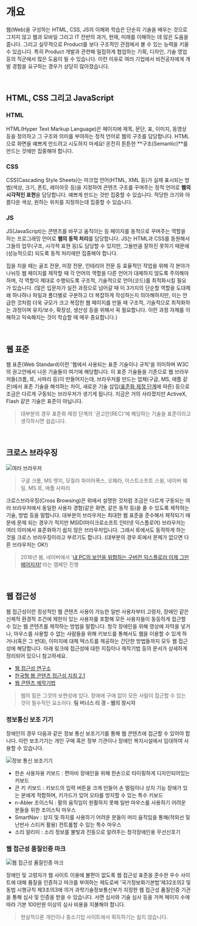 # 개요

웹(Web)을 구성하는 HTML, CSS, JS의 이해와 학습은 단순히 기술을 배우는 것으로 그치지 않고 웹과 모바일 그리고 IT 전반의 과거, 현재, 미래를 이해하는 데 많은 도움을 줍니다. 
그리고 실무적으로 Product를 보다 구조적인 관점에서 볼 수 있는 능력을 키울 수 있습니다. 
특히 Product 개발과 관련해 밀접하게 협업하는 기획, 디자인, 기술 영업 등의 직군에서 많은 도움이 될 수 있습니다. 
이런 이유로 여러 기업에서 비전공자에게 개발 경험을 요구하는 경우가 상당히 많아졌습니다. 

<br>

## HTML, CSS 그리고 JavaScript

### HTML

HTML(Hyper Text Markup Language)은 페이지에 제목, 문단, 표, 이미지, 동영상 등을 정의하고 그 구조와 의미를 부여하는 정적 언어로 웹의 구조를 담당합니다. 
HTML으로 화면을 예쁘게 만드려고 시도하지 마세요!
온전히 튼튼한 **구조(Semantic)**를 만드는 것에만 집중해야 합니다. 

### CSS

CSS(Cascading Style Sheets)는 마크업 언어(HTML, XML 등)가 실제 표시되는 방법(색상, 크기, 폰트, 레이아웃 등)을 지정하여 콘텐츠 구조를 꾸며주는 정적 언어로 **웹의 시각적인 표현**을 담당합니다. 
예쁘게 만드는 것만 집중할 수 있습니다. 
적당한 크기와 아름다운 색상, 원하는 위치를 지정하는데 집중할 수 있습니다. 

### JS

JS(JavaScript)는 콘텐츠를 바꾸고 움직이는 등 페이지를 동적으로 꾸며주는 역할을 하는 프로그래밍 언어로 **웹의 동적 처리**를 담당합니다. 
JS는 HTML과 CSS를 동원해서 그들의 업무(구조, 시각적 표현 등)도 담당할 수 있지만, 그들만큼 잘하진 못하기 때문에(성능적으로) 되도록 동적 처리에만 집중해야 합니다. 

집을 지을 때는 골조 전문, 미장 전문, 인테리어 전문 등 효율적인 작업을 위해 각 분야가 나뉘듯 웹 페이지를 제작할 때 각 언어의 역할을 다른 언어가 대체하지 않도록 주의해야 하며, 각 역할이 제대로 수행되도록 구조적, 기술적으로 언어(코드)를 최적화시킬 필요가 있습니다. 
(많은 입문자가 실전 과정으로 넘어갈 때 이 3가지의 단순할 역할을 도대체 왜 하나하나 파일과 폴더별로 구분하고 더 복잡하게 작성하는지 의아해하지만, 이는 언급한 것처럼 더욱 규모가 크고 복잡한 웹 페이지를 만들 때 구조적, 기술적으로 최적화하는 과정이며 유지/보수, 확장성, 생산성 등을 위해서 꼭 필요합니다. 이런 과정 자체를 이해하고 익숙해지는 것이 학습할 때 매우 중요합니다.)

<br>

## 웹 표준

웹 표준(Web Standard)이란 '웹에서 사용되는 표준 기술이나 규칙'을 의미하며 W3C의 권고안에서 나온 기술들이 여기에 해당합니다. 
이 표준 기술들을 기준으로 웹 브라우저들(크롬, IE, 사파리 등)이 만들어지는데, 브라우저를 만드는 업체(구글, MS, 애플 같은)에서 표준 기술을 해석하는 차이, 새로운 기술 삽입([표준화 제정 단계]( https://wit.nts-corp.com/2013/10/16/280 )에 따른) 등으로 조금은 다르게 구동되는 브라우저가 생기게 됩니다.
지금은 거의 사라졌지만 ActiveX, Flash 같은 기술은 표준이 아닙니다.

> 대부분의 경우 표준화 제정 단계의 '권고안(REC)'에 해당하는 기술을 표준이라고 생각하시면 쉽습니다. 

<br>

## 크로스 브라우징

![여러 브라우저](https://heropy.blog/images/screenshot/html-css-starter/browsers.jpg)

> 구글 크롬, MS 엣지, 모질라 파이어폭스, 오페라, 이스트소프트 스윙, 네이버 웨일, MS IE, 애플 사파리

크로스브라우징(Cross Browsing)은 위에서 설명한 것처럼 조금은 다르게 구동되는 여러 브라우저에서 동일한 사용자 경험(같은 화면, 같은 동작 등)을 줄 수 있도록 제작하는 기술, 방법 등을 말합니다. 
대부분의 브라우저는 최대한 웹 표준을 준수해서 제작되기 때문에 문제 되는 경우가 적지만 MSID(마이크로소프트 인터넷 익스플로어) 브라우저는 여러 의미에서 표준화하기 쉽지 않은 브라우저입니다. 
그래서 IE에서도 동작하게 하는 것을 크로스 브라우징이라고 부르기도 합니다. 
(대부분의 경우 IE에서 문제가 없으면 다른 브라우저는 OK!)

> 2016년 봄, 네이버에서 '[내 PC의 보안을 위협하는 구버전 익스플로러 이제 그만 헤어지자!]( https://campaign.naver.com/goodbye_ie10/ )'라는 캠페인 진행

<br>

## 웹 접근성

웹 접근성이란 정상적인 웹 콘텐츠 사용이 가능한 일반 사용자부터 고령자, 장애인 같은 신체적 환경적 조건에 제한이 있는 사용자를 포함해 모든 사용자들이 동등하게 접근할 수 있는 웹 콘텐츠를 제작하는 방법을 말합니다. 
청각 장애인을 위해 영상에 자막을 넣거나, 마우스를 사용할 수 없는 사람들을 위해 키보드를 통해서도 웹을 이용할 수 있게 하거나(혹은 그 반대), 이미지에 대체 텍스트를 제공하는 간단한 방법들까지 모두 웹 접근성에 해당합니다. 
아래 링크에 접근성에 대한 지침이나 제작기법 등의 문서가 상세하게 정리되어 있으니 참고하세요.

+ [웹 접근성 연구소](https://www.wah.or.kr:444/Accessibility/define.asp )
+ [한국형 웹 콘텐츠 접근성 지침 2.1](https://www.wah.or.kr:444/Participation/guide.asp )
+ [웹 콘텐츠 제작기법](https://www.wah.or.kr:444/Participation/technique.asp )

> 웹의 힘은 그것의 보편성에 있다. 장애에 구애 없이 모든 사람이 접근할 수 있는 것이 필수적인 요소이다. 
> **팀 버너스 리 경 - 웹의 창시자**

### 정보통신 보조 기기

장애인의 경우 다음과 같은 정보 통신 보조기기를 통해 웹 콘텐츠에 접근할 수 있어야 합니다. 
이런 보조기기는 개인 구매 혹은 정부 기관이나 장애인 복지시설에서 임대하여 사용할 수 있습니다. 

![정보 통신 보조기기](https://heropy.blog/images/screenshot/html-css-starter/assistiv_technology.jpg)

+ 한손 사용자용 키보드 : 편마비 장애인을 위해 한손으로 타이핑하게 디자인되어있는 키보드
+ 큰 키 키보드 : 키보드의 입력 버튼을 크게 만들어 손 떨림이나 상지 기능 장애가 있는 분에게 적합하며, 키가드가 있어 오타를 방지할 수 있는 특수 키보드
+ n-Abler 조이스틱 : 팔의 움직임이 원활하지 못해 일반 마우스를 사용하기 어려운 분들을 위한 조이스틱 마우스
+ SmartNav : 상지 및 하지를 사용하기 어려운 분들이 머리 움직임을 통해(적외선 및 난반사 스티커 활용) 컨트롤할 수 있는 특수 마우스
+ 소리 알리미 : 소리 정보를 불빛과 진동으로 알려주는 청각장애인용 무선신호기

### 웹 접근성 품질인증 마크

![웹 접근성 품질인증 마크](https://heropy.blog/images/screenshot/html-css-starter/web_access_mark.jpg)

장애인 및 고령자가 웹 사이트 이용에 불편이 없도록 웹 접근성 표준을 준수한 우수 사이트에 대해 품질을 인증하고 마크를 부여하는 제도로써 '국가정보화기본법'제32조의2 및 동법 시행규칙 제3조의3에 의거 과학기술정보통신부가 지정한 웹 접근성 품질인증 기관을 통해 심사 및 인증을 받을 수 있습니다. 
서면 심사와 기술 심사 등을 거쳐 페이지 수에 따라 기본 100만원 이상의 심사 비용을 지불해야 합니다. 

> 현실적으론 개인이나 중소기업 사이트에서 획득하기는 쉽지 않습니다.

